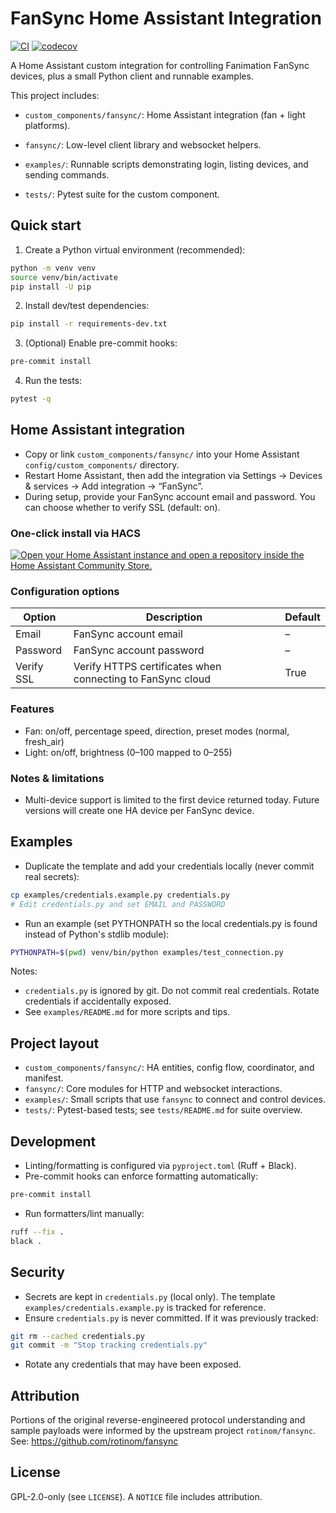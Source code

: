 # FanSync Home Assistant Integration 

[![CI](https://github.com/tjbaker/homeassistant-fansync/actions/workflows/ci.yml/badge.svg)](https://github.com/tjbaker/homeassistant-fansync/actions/workflows/ci.yml)
[![codecov](https://codecov.io/gh/tjbaker/homeassistant-fansync/branch/main/graph/badge.svg)](https://codecov.io/gh/tjbaker/homeassistant-fansync)

A Home Assistant custom integration for controlling Fanimation FanSync devices, plus a small Python client and runnable examples.

This project includes:
- `custom_components/fansync/`: Home Assistant integration (fan + light platforms).
- `fansync/`: Low-level client library and websocket helpers.
- `examples/`: Runnable scripts demonstrating login, listing devices, and sending commands.

- `tests/`: Pytest suite for the custom component.

## Quick start

1) Create a Python virtual environment (recommended):
```bash
python -m venv venv
source venv/bin/activate
pip install -U pip
```

2) Install dev/test dependencies:
```bash
pip install -r requirements-dev.txt
```

3) (Optional) Enable pre-commit hooks:
```bash
pre-commit install
```

4) Run the tests:
```bash
pytest -q
```

## Home Assistant integration

- Copy or link `custom_components/fansync/` into your Home Assistant `config/custom_components/` directory.
- Restart Home Assistant, then add the integration via Settings → Devices & services → Add integration → “FanSync”.
- During setup, provide your FanSync account email and password. You can choose whether to verify SSL (default: on).

### One-click install via HACS

<a href="http://homeassistant.local:8123/hacs/repository?owner=tjbaker&repository=homeassistant-fansync">
  <img src="https://my.home-assistant.io/badges/hacs_repository.svg" alt="Open your Home Assistant instance and open a repository inside the Home Assistant Community Store.">
</a>

### Configuration options

| Option | Description | Default |
|-------|-------------|---------|
| Email | FanSync account email | – |
| Password | FanSync account password | – |
| Verify SSL | Verify HTTPS certificates when connecting to FanSync cloud | True |

### Features

- Fan: on/off, percentage speed, direction, preset modes (normal, fresh_air)
- Light: on/off, brightness (0–100 mapped to 0–255)

### Notes & limitations

- Multi-device support is limited to the first device returned today. Future versions will create one HA device per FanSync device.

## Examples

- Duplicate the template and add your credentials locally (never commit real secrets):
```bash
cp examples/credentials.example.py credentials.py
# Edit credentials.py and set EMAIL and PASSWORD
```
- Run an example (set PYTHONPATH so the local credentials.py is found instead of Python's stdlib module):
```bash
PYTHONPATH=$(pwd) venv/bin/python examples/test_connection.py
```

Notes:
- `credentials.py` is ignored by git. Do not commit real credentials. Rotate credentials if accidentally exposed.
- See `examples/README.md` for more scripts and tips.

## Project layout

- `custom_components/fansync/`: HA entities, config flow, coordinator, and manifest.
- `fansync/`: Core modules for HTTP and websocket interactions.
- `examples/`: Small scripts that use `fansync` to connect and control devices.
- `tests/`: Pytest-based tests; see `tests/README.md` for suite overview.

## Development

- Linting/formatting is configured via `pyproject.toml` (Ruff + Black).
- Pre-commit hooks can enforce formatting automatically:
```bash
pre-commit install
```
- Run formatters/lint manually:
```bash
ruff --fix .
black .
```

## Security

- Secrets are kept in `credentials.py` (local only). The template `examples/credentials.example.py` is tracked for reference.
- Ensure `credentials.py` is never committed. If it was previously tracked:
```bash
git rm --cached credentials.py
git commit -m "Stop tracking credentials.py"
```
- Rotate any credentials that may have been exposed.

## Attribution

Portions of the original reverse-engineered protocol understanding and sample payloads were informed by the upstream project `rotinom/fansync`. See: https://github.com/rotinom/fansync

## License

GPL-2.0-only (see `LICENSE`). A `NOTICE` file includes attribution.
